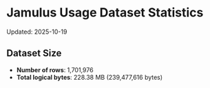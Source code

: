 # Jamulus Usage Dataset Statistics

Updated: 2025-10-19

## Dataset Size
- **Number of rows**: 1,701,976
- **Total logical bytes**: 228.38 MB (239,477,616 bytes)
